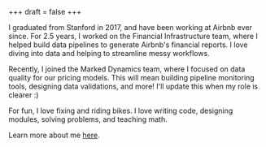 +++
draft = false
+++

I graduated from Stanford in 2017, and have been working at Airbnb ever since. For 2.5 years, I worked on the Financial Infrastructure team, where I helped build data pipelines to generate Airbnb's financial reports. I love diving into data and helping to streamline messy workflows.

Recently, I joined the Marked Dynamics team, where I focused on data quality for our pricing models. This will mean building pipeline monitoring tools, designing data validations, and more! I'll update this when my role is clearer :)

For fun, I love fixing and riding bikes. I love writing code, designing modules, solving problems, and teaching math.

Learn more about me [here](/about/). 